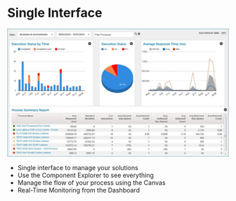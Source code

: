 # Single Interface

<img src="./images/20220725102712.png" class="img-right">

- Single interface to manage your solutions
- Use the Component Explorer to see everything
- Manage the flow of your process using the Canvas
- Real-Time Monitoring from the Dashboard